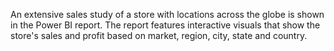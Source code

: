 An extensive sales study of a store with locations across the globe is shown in the Power BI report. The report features interactive visuals that show the store's sales and profit based on market, region, city, state and country.
